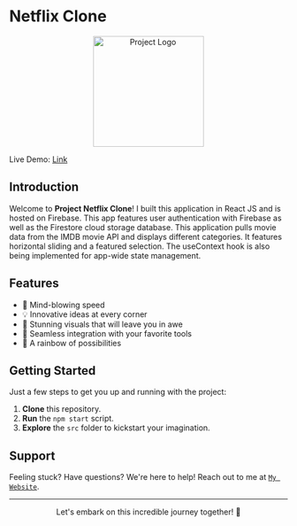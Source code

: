# Netflix Clone 

<p align="center" width="100%">
  <img src="https://wdjenish.web.app/static/media/Netflix.35d70e3206a8e6d3180b.jpg" alt="Project Logo" height="200">
</p>
Live Demo: <a href ="https://netflix-clone-react-yt.web.app/" alt="Live Demo" />Link</a>
  
## Introduction

Welcome to **Project Netflix Clone**! I built this application in React JS and is hosted on Firebase. This app features user authentication with Firebase as well as the Firestore cloud storage database. This application pulls movie data from the IMDB movie API and displays different categories. It features horizontal sliding and a featured selection. The useContext hook is also being implemented for app-wide state management.

## Features

- 🚀 Mind-blowing speed
- 💡 Innovative ideas at every corner
- 🎨 Stunning visuals that will leave you in awe
- 🧩 Seamless integration with your favorite tools
- 🌈 A rainbow of possibilities

## Getting Started

Just a few steps to get you up and running with the project:

1. **Clone** this repository.
2. **Run** the `npm start` script.
3. **Explore** the `src` folder to kickstart your imagination.

## Support

Feeling stuck? Have questions? We're here to help! Reach out to me at <a href="https://wdjenish.web.app/">`My Website`</a>.

---

<p align="center">
  Let's embark on this incredible journey together! 🌟
</p>
